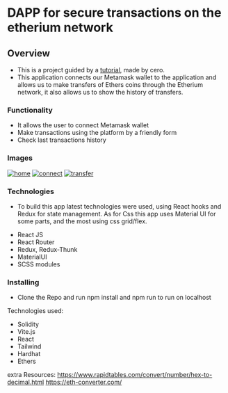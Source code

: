 # DAPP for secure transactions on the etherium network

## Overview
* This is a project guided by a [tutorial](https://www.youtube.com/watch?v=Wn_Kb3MR_cU&t=35s), made by cero.
* This application connects our Metamask wallet to the application and allows us to make transfers of Ethers coins through the Etherium network, it also allows us to show the history of transfers.


### Functionality

* It allows the user to connect Metamask wallet
* Make transactions using the platform by a friendly form
* Check last transactions history


### Images
<a href="https://ibb.co/Bz3XqWX"><img src="https://i.ibb.co/cg3GDfG/home.png" alt="home" border="0"></a>
<a href="https://ibb.co/bF1KGNF"><img src="https://i.ibb.co/0KqGzYK/connect.png" alt="connect" border="0"></a>
<a href="https://ibb.co/gZNZWdh"><img src="https://i.ibb.co/nM9M1Bt/transfer.png" alt="transfer" border="0"></a>



### Technologies
* To build this app latest technologies were used, using React hooks and Redux for state management. As for Css this app uses Material UI for some parts, and the most using css grid/flex. 

- React JS
- React Router
- Redux, Redux-Thunk
- MaterialUI
- SCSS modules


### Installing 
* Clone the Repo and run npm install and npm run to run on localhost


Technologies used:
- Solidity
- Vite.js
- React
- Tailwind
- Hardhat
- Ethers

extra Resources:
https://www.rapidtables.com/convert/number/hex-to-decimal.html
https://eth-converter.com/
